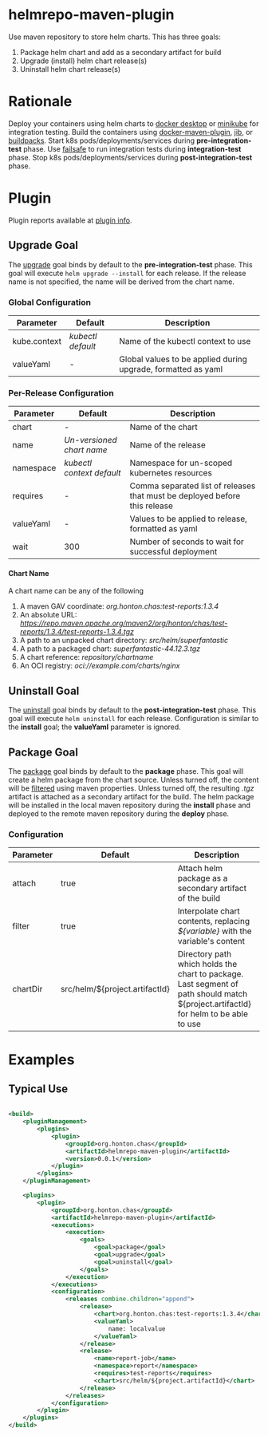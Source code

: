 # helmrepo-maven-plugin

Use maven repository to store helm charts. This has three goals:

1. Package helm chart and add as a secondary artifact for build
2. Upgrade (install) helm chart release(s)
3. Uninstall helm chart release(s)

# Rationale

Deploy your containers using helm charts to [docker desktop](https://docs.docker.com/desktop/kubernetes/) or
[minikube](https://minikube.sigs.k8s.io/docs/) for integration testing. Build the containers using
[docker-maven-plugin](https://dmp.fabric8.io/), [jib](https://github.com/GoogleContainerTools/jib/tree/master/jib-maven-plugin),
or [buildpacks](https://github.com/paketo-buildpacks/maven). Start k8s pods/deployments/services
during **pre-integration-test** phase. Use [failsafe](https://maven.apache.org/surefire/maven-failsafe-plugin/) to run
integration tests during **integration-test** phase. Stop k8s pods/deployments/services during **post-integration-test**
phase.

# Plugin

Plugin reports available at [plugin info](https://chonton.github.io/helmrepo-maven-plugin/0.0.2/plugin-info.html).

## Upgrade Goal

The [upgrade](https://chonton.github.io/helmrepo-maven-plugin/0.0.2/upgrade.html) goal binds by default to the
**pre-integration-test** phase. This goal will execute `helm upgrade --install` for each release. If the release name is
not specified, the name will be derived from the chart name.

### Global Configuration

| Parameter    | Default           | Description                                                   |
|--------------|-------------------|---------------------------------------------------------------|
| kube.context | *kubectl default* | Name of the kubectl context to use                            |
| valueYaml    | -                 | Global values to be applied during upgrade, formatted as yaml |

### Per-Release Configuration

| Parameter | Default                   | Description                                                                |
|-----------|---------------------------|----------------------------------------------------------------------------|
| chart     | -                         | Name of the chart                                                          |
| name      | *Un-versioned chart name* | Name of the release                                                        |
| namespace | *kubectl context default* | Namespace for un-scoped kubernetes resources                               |
| requires  | -                         | Comma separated list of releases that must be deployed before this release |
| valueYaml | -                         | Values to be applied to release, formatted as yaml                         |
| wait      | 300                       | Number of seconds to wait for successful deployment                        |

#### Chart Name

A chart name can be any of the following

1. A maven GAV coordinate: *org.honton.chas:test-reports:1.3.4*
2. An absolute URL: *https://repo.maven.apache.org/maven2/org/honton/chas/test-reports/1.3.4/test-reports-1.3.4.tgz*
3. A path to an unpacked chart directory: *src/helm/superfantastic*
4. A path to a packaged chart: *superfantastic-44.12.3.tgz*
5. A chart reference: *repository/chartname*
6. An OCI registry: *oci://example.com/charts/nginx*

## Uninstall Goal

The [uninstall](https://chonton.github.io/helmrepo-maven-plugin/0.0.2/uninstall.html) goal binds by default to the
**post-integration-test** phase. This goal will execute `helm uninstall` for each release. Configuration is similar to
the **install** goal; the **valueYaml** parameter is ignored.

## Package Goal

The [package](https://chonton.github.io/helmrepo-maven-plugin/0.0.2/package.html) goal binds by default to the
**package** phase. This goal will create a helm package from the chart source. Unless turned off, the content will be
[filtered]((https://maven.apache.org/plugins/maven-resources-plugin/examples/filter.html)) using maven properties.
Unless turned off, the resulting *.tgz* artifact is attached as a secondary artifact for the build. The helm package
will be installed in the local maven repository during the **install** phase and deployed to the remote maven repository
during the **deploy** phase.

### Configuration

| Parameter | Default                        | Description                                                                                                                         |
|-----------|--------------------------------|-------------------------------------------------------------------------------------------------------------------------------------|
| attach    | true                           | Attach helm package as a secondary artifact of the build                                                                            |
| filter    | true                           | Interpolate chart contents, replacing *${variable}* with the variable's content                                                     |
| chartDir  | src/helm/${project.artifactId} | Directory path which holds the chart to package. Last segment of path should match ${project.artifactId} for helm to be able to use |

# Examples

## Typical Use

```xml

<build>
    <pluginManagement>
        <plugins>
            <plugin>
                <groupId>org.honton.chas</groupId>
                <artifactId>helmrepo-maven-plugin</artifactId>
                <version>0.0.1</version>
            </plugin>
        </plugins>
    </pluginManagement>

    <plugins>
        <plugin>
            <groupId>org.honton.chas</groupId>
            <artifactId>helmrepo-maven-plugin</artifactId>
            <executions>
                <execution>
                    <goals>
                        <goal>package</goal>
                        <goal>upgrade</goal>
                        <goal>uninstall</goal>
                    </goals>
                </execution>
            </executions>
            <configuration>
                <releases combine.children="append">
                    <release>
                        <chart>org.honton.chas:test-reports:1.3.4</chart>
                        <valueYaml>
                            name: localvalue
                        </valueYaml>
                    </release>
                    <release>
                        <name>report-job</name>
                        <namespace>report</namespace>
                        <requires>test-reports</requires>
                        <chart>src/helm/${project.artifactId}</chart>
                    </release>
                </releases>
            </configuration>
        </plugin>
    </plugins>
</build>
```
